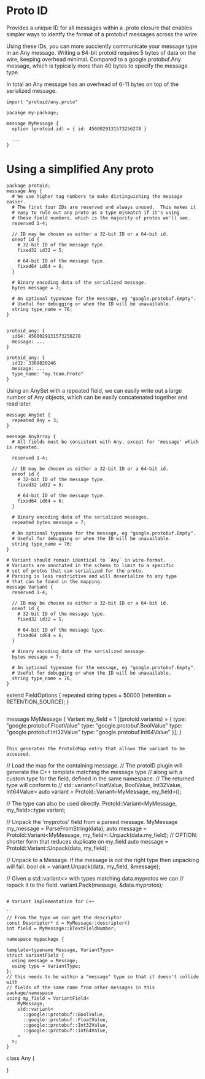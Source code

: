# Proto ID

Provides a unique ID for all messages within a .proto closure that enables simpler
ways to identfy the format of a protobuf messages across the wrire.

Using these IDs, you can more succiently communicate your message type in an Any
message.   Writing a 64-bit protoid requires 5 bytes of data on the wire, keeping 
overhead minimal.  Compared to a google.protobuf.Any message, which is typically
more than 40 bytes to specify the message type.

In total an Any message has an overhead of 6-11 bytes on top of
the serialized message.

```
import "protoid/any.proto"

pacakge my-package;

message MyMessage {
  option (protoid.id) = { id: 4560029131573256278 }

  ...
}
```


# Using a simplified Any proto
```
package protoid;
message Any {
  # We use higher tag numbers to make distinguishing the message easier.
  # The first four IDs are reserved and always unused.  This makes it
  # easy to rule out any proto as a type mismatch if it's using
  # these field numbers, which is the majority of protos we'll see.
  reserved 1-4;

  // ID may be chosen as either a 32-bit ID or a 64-bit id.
  oneof id {
    # 32-bit ID of the message type.
    fixed32 id32 = 5;

    # 64-bit ID of the message type.
    fixed64 id64 = 6;
  }

  # Binary encoding data of the serialized message.
  bytes message = 7;

  # An optional typename for the message, eg "google.protobuf.Empty".  
  # Useful for debugging or when the ID will be unavailable.
  string type_name = 76;
}


protoid_any: {
  id64: 4560029131573256278
  message: ...
}

protoid_any: {
  id32: 3369820246
  message: ...
  type_name: "my.team.Proto"
}
```


Using an AnySet with a repeated field, we can easily write out a large number of 
Any objects, which can be easily concatenated together and read later.
```
message AnySet {
  repeated Any = 3;
}
```


```
message AnyArray {
  # All fields must be consistent with Any, except for 'message' which is repeated.

  reserved 1-4;

  // ID may be chosen as either a 32-bit ID or a 64-bit id.
  oneof id {
    # 32-bit ID of the message type.
    fixed32 id32 = 5;

    # 64-bit ID of the message type.
    fixed64 id64 = 6;
  }

  # Binary encoding data of the serialized messages.
  repeated bytes message = 7;

  # An optional typename for the message, eg "google.protobuf.Empty".  
  # Useful for debugging or when the ID will be unavailable.
  string type_name = 76;
}
```

```
# Variant should remain identical to `Any` in wire-format.
# Variants are annotated in the schema to limit to a specific
# set of protos that can serialized for the proto.  
# Parsing is less restrictive and will deserialize to any type
# that can be found in the mapping.
message Variant {
  reserved 1-4;

  // ID may be chosen as either a 32-bit ID or a 64-bit id.
  oneof id {
    # 32-bit ID of the message type.
    fixed32 id32 = 5;

    # 64-bit ID of the message type.
    fixed64 id64 = 6;
  }

  # Binary encoding data of the serialized message.
  bytes message = 7;

  # An optional typename for the message, eg "google.protobuf.Empty".  
  # Useful for debugging or when the ID will be unavailable.
  string type_name = 76;
}

```
extend FieldOptions {
  repeated string types = 50000 [retention = RETENTION_SOURCE];
}
```

```
message MyMessage {
  Variant my_field = 1 [(protoid.variants) = {
      type: "google.protobuf.FloatValue"
      type: "google.protobuf.BoolValue"
      type: "google.protobuf.Int32Value"
      type: "google.protobuf.Int64Value"
  }];
}
```

This generates the ProtoIdMap entry that allows the variant to be accessed.
```
// Load the map for the containing message.
// The protoID plugin will generate the C++ template matching the message type
// along wih a custom type for the field, defined in the same namespace.
// The returned type will conform to
// std::variant<FloatValue, BoolValue, Int32Value, Int64Value>
auto variant = ProtoId::Variant<MyMessage, my_field>();

// The type can also be used directly.
ProtoId::Variant<MyMessage, my_field>::type variant;

// Unpack the 'myprotos' field from a parsed message.
MyMessage my_message = ParseFromString(data);
auto message = ProtoId::Variant<MyMessage, my_field>::Unpack(data.my_field);
// OPTION: shorter form that reduces duplicate on my_field
auto message = ProtoId::Variant::Unpack(data, my_field);

// Unpack to a Message.  If the message is not the right type then unpacking will fail.
bool ok = variant.Unpack(data, my_field, &message);  

// Given a std::variant<> with types matching data.myprotos we can
// repack it to the field.
variant.Pack(message, &data.myprotos);
```

# Variant Implementation for C++

``
// From the type we can get the descriptor
const Descriptor* d = MyMessage::descriptor()
int field = MyMessage::kTextFieldNumber;
```

```
namespace mypackage {

template<typename Message, VariantType>
struct VariantField {
  using message = Message;
  using type = VariantType;
};
// this needs to be within a "message" type so that it doesn't collide with
// fields of the same name from other messages in this package/namespace
using my_field = VariantField<
    MyMessage,
    std::variant<
      ::google::protobuf::BoolValue,
      ::google::protobuf::FloatValue,
      ::google::protobuf::Int32Value,
      ::google::protobuf::Int64Value,
    >
  >;
}
```

class Any {

}
